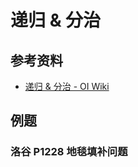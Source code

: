 # 递归 & 分治

## 参考资料

- [递归 & 分治 - OI Wiki](https://oi-wiki.org/basic/divide-and-conquer/)

## 例题

### 洛谷 P1228 地毯填补问题

<Problem id="P1228" />
